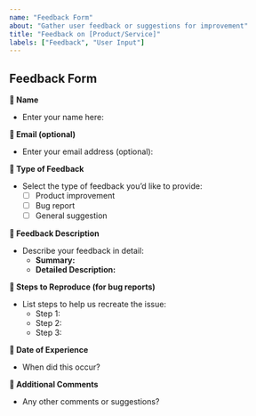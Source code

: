 ```yaml
---
name: "Feedback Form"
about: "Gather user feedback or suggestions for improvement"
title: "Feedback on [Product/Service]"
labels: ["Feedback", "User Input"]
---
```


## Feedback Form

**👤 Name**
- Enter your name here:

**📧 Email (optional)**
- Enter your email address (optional):

**💬 Type of Feedback**
- Select the type of feedback you’d like to provide:
   - [ ] Product improvement
   - [ ] Bug report
   - [ ] General suggestion

**📝 Feedback Description**
- Describe your feedback in detail:
  - **Summary:**
  - **Detailed Description:**

**🔄 Steps to Reproduce (for bug reports)**
- List steps to help us recreate the issue:
  - Step 1:
  - Step 2:
  - Step 3:

**📅 Date of Experience**
- When did this occur?

**🌟 Additional Comments**
- Any other comments or suggestions?

